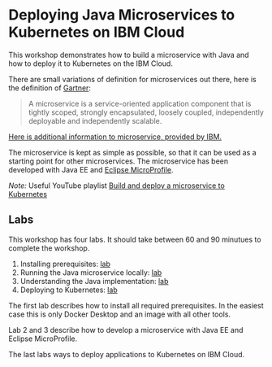 # Deploying Java Microservices to Kubernetes on IBM Cloud

This workshop demonstrates how to build a microservice with Java and how to deploy it to Kubernetes on the IBM Cloud.

There are small variations of definition for microservices out there, here is the definition of [Gartner](https://www.gartner.com/en/information-technology/glossary/microservice):

> A microservice is a service-oriented application component that is tightly scoped, strongly encapsulated, loosely coupled, independently deployable and independently scalable.

[Here is additional information to microservice, provided by IBM.](https://www.ibm.com/cloud/learn/microservices)

The microservice is kept as simple as possible, so that it can be used as a starting point for other microservices. The microservice has been developed with Java EE and [Eclipse MicroProfile](https://microprofile.io/).

_Note:_ Useful YouTube playlist [Build and deploy a microservice to Kubernetes](https://ibm.biz/BdzVRY)


## Labs

This workshop has four labs. It should take between 60 and 90 minutues to complete the workshop.

1. Installing prerequisites: [lab](1-prereqs.md)
2. Running the Java microservice locally: [lab](2-docker.md) 
3. Understanding the Java implementation: [lab](3-java.md)
4. Deploying to Kubernetes: [lab](4-kubernetes.md)

The first lab describes how to install all required prerequisites. In the easiest case this is only Docker Desktop and an image with all other tools.

Lab 2 and 3 describe how to develop a microservice with Java EE and Eclipse MicroProfile.

The last labs ways to deploy applications to Kubernetes on IBM Cloud.
